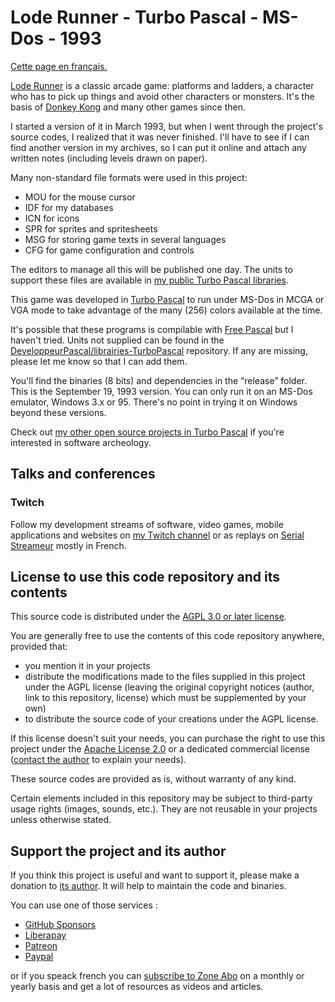 # Lode Runner - Turbo Pascal - MS-Dos - 1993

[Cette page en français.](LISEZMOI.md)

[Lode Runner](https://en.wikipedia.org/wiki/Lode_Runner) is a classic arcade game: platforms and ladders, a character who has to pick up things and avoid other characters or monsters. It's the basis of [Donkey Kong](https://en.wikipedia.org/wiki/Donkey_Kong_(1981_video_game)) and many other games since then.

I started a version of it in March 1993, but when I went through the project's source codes, I realized that it was never finished. I'll have to see if I can find another version in my archives, so I can put it online and attach any written notes (including levels drawn on paper).

Many non-standard file formats were used in this project:

* MOU for the mouse cursor
* IDF for my databases
* ICN for icons
* SPR for sprites and spritesheets
* MSG for storing game texts in several languages
* CFG for game configuration and controls

The editors to manage all this will be published one day. The units to support these files are available in [my public Turbo Pascal libraries](https://github.com/DeveloppeurPascal/librairies-TurboPascal).

This game was developed in [Turbo Pascal](https://en.wikipedia.org/wiki/Turbo_Pascal) to run under MS-Dos in MCGA or VGA mode to take advantage of the many (256) colors available at the time.

It's possible that these programs is compilable with [Free Pascal](https://www.freepascal.org) but I haven't tried. Units not supplied can be found in the [DeveloppeurPascal/librairies-TurboPascal](https://github.com/DeveloppeurPascal/librairies-TurboPascal) repository. If any are missing, please let me know so that I can add them.

You'll find the binaries (8 bits) and dependencies in the “release” folder. This is the September 19, 1993 version. You can only run it on an MS-Dos emulator, Windows 3.x or 95. There's no point in trying it on Windows beyond these versions.

Check out [my other open source projects in Turbo Pascal](https://github.com/DeveloppeurPascal?tab=repositories&q=TurboPascal&type=&language=&sort=) if you're interested in software archeology.

## Talks and conferences

### Twitch

Follow my development streams of software, video games, mobile applications and websites on [my Twitch channel](https://www.twitch.tv/patrickpremartin) or as replays on [Serial Streameur](https://serialstreameur.fr) mostly in French.

## License to use this code repository and its contents

This source code is distributed under the [AGPL 3.0 or later license](https://choosealicense.com/licenses/agpl-3.0/).

You are generally free to use the contents of this code repository anywhere, provided that:
* you mention it in your projects
* distribute the modifications made to the files supplied in this project under the AGPL license (leaving the original copyright notices (author, link to this repository, license) which must be supplemented by your own)
* to distribute the source code of your creations under the AGPL license.

If this license doesn't suit your needs, you can purchase the right to use this project under the [Apache License 2.0](https://choosealicense.com/licenses/apache-2.0/) or a dedicated commercial license ([contact the author](https://developpeur-pascal.fr/nous-contacter.php) to explain your needs).

These source codes are provided as is, without warranty of any kind.

Certain elements included in this repository may be subject to third-party usage rights (images, sounds, etc.). They are not reusable in your projects unless otherwise stated.

## Support the project and its author

If you think this project is useful and want to support it, please make a donation to [its author](https://github.com/DeveloppeurPascal). It will help to maintain the code and binaries.

You can use one of those services :

* [GitHub Sponsors](https://github.com/sponsors/DeveloppeurPascal)
* [Liberapay](https://liberapay.com/PatrickPremartin)
* [Patreon](https://www.patreon.com/patrickpremartin)
* [Paypal](https://www.paypal.com/paypalme/patrickpremartin)

or if you speack french you can [subscribe to Zone Abo](https://zone-abo.fr/nos-abonnements.php) on a monthly or yearly basis and get a lot of resources as videos and articles.

